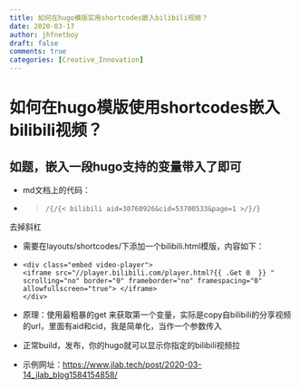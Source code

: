 ```yaml
---
title: 如何在hugo模版实用shortcodes嵌入bilibili视频？
date: 2020-03-17
author: jhfnetboy
draft: false
comments: true
categories: [Creative_Innovation]
---
```

# 如何在hugo模版使用shortcodes嵌入bilibili视频？
## 如题，嵌入一段hugo支持的变量带入了即可

+ md文档上的代码：

+ > ```
  > /{/{< bilibili aid=30760926&cid=53700533&page=1 >/}/}
  > ```
>
  
去掉斜杠
  
+ 需要在layouts/shortcodes/下添加一个bilibili.html模版，内容如下：

+ ```
  <div class="embed video-player">
  <iframe src="//player.bilibili.com/player.html?{{ .Get 0  }} " scrolling="no" border="0" frameborder="no" framespacing="0" allowfullscreen="true"> </iframe>
  </div>
  ```

+ 原理：使用最粗暴的get 来获取第一个变量，实际是copy自bilibili的分享视频的url，里面有aid和cid，我是简单化，当作一个参数传入

+ 正常build，发布，你的hugo就可以显示你指定的bilibili视频拉

+ 示例网址：https://www.jlab.tech/post/2020-03-14_jlab_blog1584154858/
